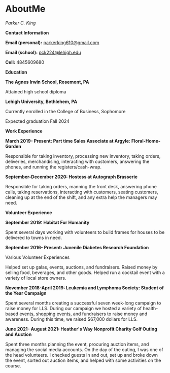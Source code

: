 # AboutMe
_Parker C. King_

**Contact Information**

**Email (personal):** [parkerking610@gmail.com](mailto:parkerking610@gmail.com)

**Email (school):** [pck224@lehigh.edu](mailto:pck224@lehigh.edu)

**Cell:** 4845609680

**Education**

**The Agnes Irwin School, Rosemont, PA**

Attained high school diploma

**Lehigh University, Bethlehem, PA**

Currently enrolled in the College of Business, Sophomore

Expected graduation Fall 2024

**Work Experience**

**March 2019- Present: Part time Sales Associate at Argyle: Floral-Home-Garden**

Responsible for taking inventory, processing new inventory, taking orders, deliveries, merchandising, interacting with customers, answering the phones, and running the registers/cash-wrap.

**September-December 2020: Hostess at Autograph Brasserie**

Responsible for taking orders, manning the front desk, answering phone calls, taking reservations, interacting with customers, seating customers, cleaning up at the end of the shift, and any extra help the managers may need.

**Volunteer Experience**

**September 2019: Habitat For Humanity**

Spent several days working with volunteers to build frames for houses to be delivered to towns in need.

**September 2016- Present: Juvenile Diabetes Research Foundation**

Various Volunteer Experiences

Helped set up galas, events, auctions, and fundraisers. Raised money by selling food, beverages, and other goods. Helped run a cocktail event with a variety of local store owners.

**November 2018-April 2019: Leukemia and Lymphoma Society: Student of the Year Campaign**

Spent several months creating a successful seven week-long campaign to raise money for LLS. During our campaign we hosted a variety of health-based events, shopping events, and fundraisers to raise money and awareness. During this time, we raised $67,000 dollars for LLS.

**June 2021- August 2021: Heather&#39;s Way Nonprofit Charity Golf Outing and Auction**

Spent three months planning the event, procuring auction items, and managing the social media accounts. On the day of the outing, I was one of the head volunteers. I checked guests in and out, set up and broke down the event, sorted out auction items, and helped with some activities on the course.